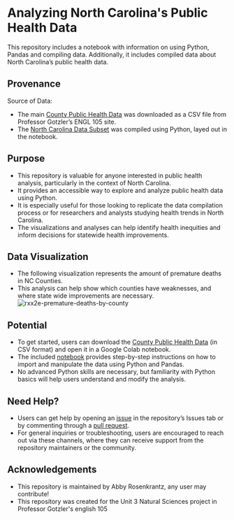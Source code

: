# Analyzing North Carolina's Public Health Data

This repository includes a notebook with information on using Python, Pandas and compiling data. Additionally, it includes compiled data about North Carolina’s public health data.  

## Provenance

Source of Data:
- The main [County Public Health Data](https://github.com/abbyrosen123/ENGL105-AKR/blob/main/data/CountyHealthData_2014-2015.csv) was downloaded as a CSV file from Professor Gotzler’s ENGL 105 site.
- The [North Carolina Data Subset](https://github.com/abbyrosen123/ENGL105-AKR/blob/main/data/NC_subset.csv) was compiled using Python, layed out in the notebook.

## Purpose

- This repository is valuable for anyone interested in public health analysis, particularly in the context of North Carolina.
- It provides an accessible way to explore and analyze public health data using Python.
- It is especially useful for those looking to replicate the data compilation process or for researchers and analysts studying health trends in North Carolina.
- The visualizations and analyses can help identify health inequities and inform decisions for statewide health improvements.

## Data Visualization
- The following visualization represents the amount of premature deaths in NC Counties.
- This analysis can help show which counties have weaknesses, and where state wide improvements are necessary. 
![rxx2e-premature-deaths-by-county](https://github.com/user-attachments/assets/d06d4d4b-c59b-47da-a2f5-7b657800bf82)


## Potential

- To get started, users can download the [County Public Health Data](https://github.com/abbyrosen123/ENGL105-AKR/blob/main/data/CountyHealthData_2014-2015.csv) (in CSV format) and open it in a Google Colab notebook.
- The included [notebook](https://github.com/abbyrosen123/ENGL105-AKR/blob/main/analysis/feeder3_1%20(3).ipynb) provides step-by-step instructions on how to import and manipulate the data using Python and Pandas.
- No advanced Python skills are necessary, but familiarity with Python basics will help users understand and modify the analysis.

## Need Help?
- Users can get help by opening an [issue](https://github.com/abbyrosen123/ENGL105-AKR/issues) in the repository’s Issues tab or by commenting through a [pull request](https://github.com/abbyrosen123/ENGL105-AKR/pulls).
- For general inquiries or troubleshooting, users are encouraged to reach out via these channels, where they can receive support from the repository maintainers or the community.

## Acknowledgements

- This repository is maintained by Abby Rosenkrantz, any user may contribute!
- This repository was created for the Unit 3 Natural Sciences project in Professor Gotzler's english 105

